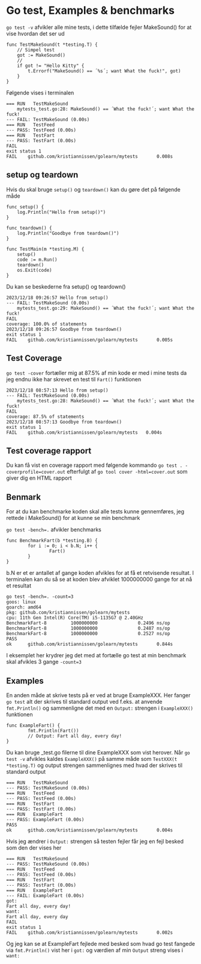 # Go test, Examples & benchmarks

```go test -v``` afvikler alle mine tests, i dette tilfælde fejler MakeSound() for at vise hvordan det ser ud

```golang
func TestMakeSound(t *testing.T) {
	// Simpel test
	got := MakeSound()
	//
	if got != "Hello Kitty" {
		t.Errorf("MakeSound() == ´%s´; want What the fuck!", got)
	}
}
```

Følgende vises i terminalen

```
=== RUN   TestMakeSound
    mytests_test.go:28: MakeSound() == ´What the fuck!´; want What the fuck!
--- FAIL: TestMakeSound (0.00s)
=== RUN   TestFeed
--- PASS: TestFeed (0.00s)
=== RUN   TestFart
--- PASS: TestFart (0.00s)
FAIL
exit status 1
FAIL    github.com/kristiannissen/golearn/mytests       0.008s
```

## setup og teardown

Hvis du skal bruge ```setup()``` og ```teardown()``` kan du gøre det på følgende måde

```golang
func setup() {
	log.Println("Hello from setup()")
}

func teardown() {
	log.Println("Goodbye from teardown()")
}

func TestMain(m *testing.M) {
	setup()
	code := m.Run()
	teardown()
	os.Exit(code)
}
```

Du kan se beskederne fra setup() og teardown()

```
2023/12/18 09:26:57 Hello from setup()
--- FAIL: TestMakeSound (0.00s)
    mytests_test.go:29: MakeSound() == ´What the fuck!´; want What the fuck!
FAIL
coverage: 100.0% of statements
2023/12/18 09:26:57 Goodbye from teardown()
exit status 1
FAIL    github.com/kristiannissen/golearn/mytests       0.005s
```

## Test Coverage

```go test -cover``` fortæller mig at 87.5% af min kode er med i mine tests da jeg endnu ikke har skrevet en test til ```Fart()``` funktionen

```
2023/12/18 08:57:13 Hello from setup()
--- FAIL: TestMakeSound (0.00s)
    mytests_test.go:28: MakeSound() == ´What the fuck!´; want What the fuck!
FAIL
coverage: 87.5% of statements
2023/12/18 08:57:13 Goodbye from teardown()
exit status 1
FAIL	github.com/kristiannissen/golearn/mytests	0.004s
```

## Test coverage rapport

Du kan få vist en coverage rapport med følgende kommando ```go test . -coverprofile=cover.out``` efterfulgt af ```go tool cover -html=cover.out``` som giver dig en HTML rapport

## Benmark

For at du kan benchmarke koden skal alle tests kunne gennemføres, jeg rettede i MakeSound() for at kunne se min benchmark

```go test -bench=.``` afvikler benchmarks

```golang
func BenchmarkFart(b *testing.B) {
        for i := 0; i < b.N; i++ {
                Fart()
        }
}
```

b.N er et er antallet af gange koden afvikles for at få et retvisende resultat. I terminalen kan du så se at koden blev afviklet 1000000000 gange for at nå et resultat

```
go test -bench=. -count=3
goos: linux
goarch: amd64
pkg: github.com/kristiannissen/golearn/mytests
cpu: 11th Gen Intel(R) Core(TM) i5-1135G7 @ 2.40GHz
BenchmarkFart-8         1000000000               0.2496 ns/op
BenchmarkFart-8         1000000000               0.2487 ns/op
BenchmarkFart-8         1000000000               0.2527 ns/op
PASS
ok      github.com/kristiannissen/golearn/mytests       0.844s
```

I eksemplet her krydrer jeg det med at fortælle go test at min benchmark skal afvikles 3 gange ```-count=3```

## Examples

En anden måde at skrive tests på er ved at bruge ExampleXXX. Her fanger ```go test``` alt der skrives til standard output ved f.eks. at anvende ```fmt.Println()``` og sammenligne det med en ```Output:``` strengen i ```ExampleXXX()``` funktionen

```golang
func ExampleFart() {
        fmt.Println(Fart())
        // Output: Fart all day, every day!
}
```

Du kan bruge _test.go filerne til dine ExampleXXX som vist herover. Når ```go test -v``` afvikles kaldes ```ExampleXXX()``` på samme måde som ```TestXXX(t *testing.T)``` og output strengen sammenlignes med hvad der skrives til standard output

```
=== RUN   TestMakeSound
--- PASS: TestMakeSound (0.00s)
=== RUN   TestFeed
--- PASS: TestFeed (0.00s)
=== RUN   TestFart
--- PASS: TestFart (0.00s)
=== RUN   ExampleFart
--- PASS: ExampleFart (0.00s)
PASS
ok      github.com/kristiannissen/golearn/mytests       0.004s
```

Hvis jeg ændrer i ```Output:``` strengen så testen fejler får jeg en fejl besked som den der vises her

```
=== RUN   TestMakeSound
--- PASS: TestMakeSound (0.00s)
=== RUN   TestFeed
--- PASS: TestFeed (0.00s)
=== RUN   TestFart
--- PASS: TestFart (0.00s)
=== RUN   ExampleFart
--- FAIL: ExampleFart (0.00s)
got:
Fart all day, every day!
want:
Fart all day, every day
FAIL
exit status 1
FAIL    github.com/kristiannissen/golearn/mytests       0.002s
```

Og jeg kan se at ExampleFart fejlede med besked som hvad go test fangede via ```fmt.Println()``` vist her i ```got:``` og værdien af min ```Output``` streng vises i ```want:```

